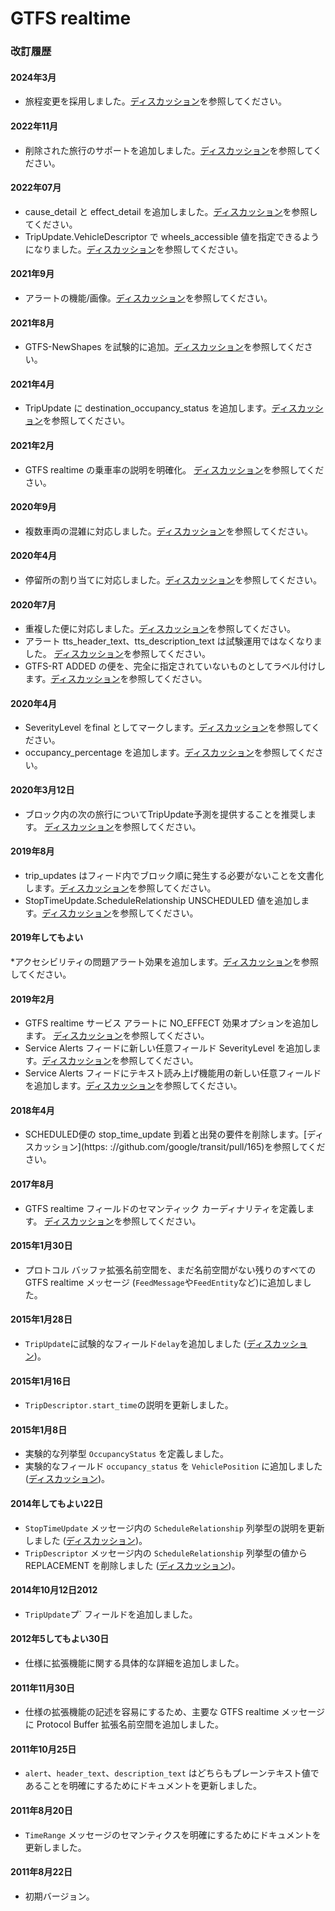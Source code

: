 # GTFS realtime

### 改訂履歴

#### 2024年3月

* 旅程変更を採用しました。[ディスカッション](https://github.com/google/transit/pull/403)を参照してください。

#### 2022年11月

* 削除された旅行のサポートを追加しました。[ディスカッション](https://github.com/google/transit/pull/352)を参照してください。

#### 2022年07月

* cause_detail と effect_detail を追加しました。[ディスカッション](https://github.com/google/transit/pull/332)を参照してください。
* TripUpdate.VehicleDescriptor で wheels_accessible 値を指定できるようになりました。[ディスカッション](https://github.com/google/transit/pull/340)を参照してください。

#### 2021年9月

* アラートの機能/画像。[ディスカッション](https://github.com/google/transit/pull/283)を参照してください。

#### 2021年8月

* GTFS-NewShapes を試験的に追加。[ディスカッション](https://github.com/google/transit/pull/272)を参照してください。

#### 2021年4月

* TripUpdate に destination_occupancy_status を追加します。[ディスカッション](https://github.com/google/transit/pull/260)を参照してください。

#### 2021年2月

* GTFS realtime の乗車率の説明を明確化。 [ディスカッション](https://github.com/google/transit/pull/259)を参照してください。

#### 2020年9月

* 複数車両の混雑に対応しました。[ディスカッション](https://github.com/google/transit/pull/237)を参照してください。

#### 2020年4月

* 停留所の割り当てに対応しました。[ディスカッション](https://github.com/google/transit/pull/219)を参照してください。

#### 2020年7月

* 重複した便に対応しました。[ディスカッション](https://github.com/google/transit/pull/221)を参照してください。
* アラート tts_header_text、tts_description_text は試験運用ではなくなりました。 [ディスカッション](https://github.com/google/transit/pull/229)を参照してください。
* GTFS-RT ADDED の便を、完全に指定されていないものとしてラベル付けします。[ディスカッション](https://github.com/google/transit/pull/230)を参照してください。

#### 2020年4月

* SeverityLevel をfinal としてマークします。[ディスカッション](https://github.com/google/transit/pull/214)を参照してください。
* occupancy_percentage を追加します。[ディスカッション](https://github.com/google/transit/pull/213)を参照してください。

#### 2020年3月12日

* ブロック内の次の旅行についてTripUpdate予測を提供することを推奨します。 [ディスカッション](https://github.com/google/transit/pull/206)を参照してください。

#### 2019年8月

* trip_updates はフィード内でブロック順に発生する必要がないことを文書化します。[ディスカッション](https://github.com/google/transit/pull/176)を参照してください。
* StopTimeUpdate.ScheduleRelationship UNSCHEDULED 値を追加します。[ディスカッション](https://github.com/google/transit/pull/173)を参照してください。

#### 2019年してもよい

*アクセシビリティの問題アラート効果を追加します。[ディスカッション](https://github.com/google/transit/pull/164)を参照してください。

#### 2019年2月

* GTFS realtime サービス アラートに NO_EFFECT 効果オプションを追加します。 [ディスカッション](https://github.com/google/transit/pull/137)を参照してください。
* Service Alerts フィードに新しい任意フィールド SeverityLevel を追加します。[ディスカッション](https://github.com/google/transit/pull/136)を参照してください。
* Service Alerts フィードにテキスト読み上げ機能用の新しい任意フィールドを追加します。[ディスカッション](https://github.com/google/transit/pull/135)を参照してください。

#### 2018年4月

* SCHEDULED便の stop_time_update 到着と出発の要件を削除します。[ディスカッション](https: ://github.com/google/transit/pull/165)を参照してください。

#### 2017年8月

* GTFS realtime フィールドのセマンティック カーディナリティを定義します。 [ディスカッション](https://github.com/google/transit/pull/64)を参照してください。

#### 2015年1月30日

* プロトコル バッファ拡張名前空間を、まだ名前空間がない残りのすべての GTFS realtime メッセージ (`FeedMessage`や`FeedEntity`など)に追加しました。

#### 2015年1月28日

* `TripUpdate`に試験的なフィールド`delay`を追加しました ([ディスカッション](https://groups.google.com/forum/#!topic/gtfs-realtime/NsTIRQdMNN8))。

#### 2015年1月16日

* `TripDescriptor.start_time`の説明を更新しました。

#### 2015年1月8日

* 実験的な列挙型 `OccupancyStatus` を定義しました。
* 実験的なフィールド `occupancy_status` を `VehiclePosition` に追加しました ([ディスカッション](https://groups.google.com/forum/#!topic/gtfs-realtime/_HtNTGp5LxM))。

#### 2014年してもよい22日

* `StopTimeUpdate` メッセージ内の `ScheduleRelationship` 列挙型の説明を更新しました ([ディスカッション](https://groups.google.com/forum/#!topic/gtfs-realtime/77c3WZrGBnI))。
* `TripDescriptor` メッセージ内の `ScheduleRelationship` 列挙型の値から REPLACEMENT を削除しました ([ディスカッション](https://groups.google.com/forum/#!topic/gtfs-realtime/77c3WZrGBnI))。

#### 2014年10月12日2012

* `TripUpdate`プ` フィールドを追加しました。

#### 2012年5してもよい30日

* 仕様に拡張機能に関する具体的な詳細を追加しました。

#### 2011年11月30日

* 仕様の拡張機能の記述を容易にするため、主要な GTFS realtime メッセージに Protocol Buffer 拡張名前空間を追加しました。

#### 2011年10月25日

* `alert`、`header_text`、`description_text` はどちらもプレーンテキスト値であることを明確にするためにドキュメントを更新しました。

#### 2011年8月20日

* `TimeRange` メッセージのセマンティクスを明確にするためにドキュメントを更新しました。

#### 2011年8月22日

* 初期バージョン。